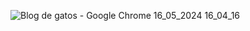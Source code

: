 ![Blog de gatos - Google Chrome 16_05_2024 16_04_16](https://github.com/Ch4yon/Blog-sobre-gatos/assets/138182230/a15e4d82-5a98-4aca-b3ae-9dca13fe29b8)
